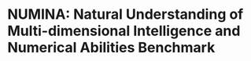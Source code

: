 # NUMINA: Natural Understanding of Multi-dimensional Intelligence and Numerical Abilities Benchmark
